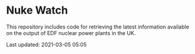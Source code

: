 # Nuke Watch

This repository includes code for retrieving the latest information available on the output of EDF nuclear power plants in the UK.

Last updated: 2021-03-05 05:05